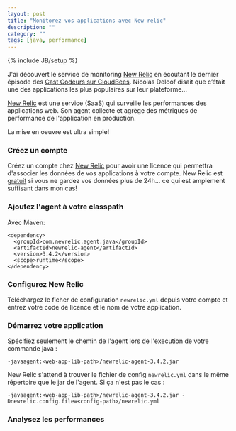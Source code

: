 ```yaml
---
layout: post
title: "Monitorez vos applications avec New relic"
description: ""
category: ""
tags: [java, performance]
---
```

{% include JB/setup %}

J'ai découvert le service de monitoring [New Relic](http://newrelic.com) en écoutant le dernier épisode des [Cast Codeurs sur CloudBees](http://lescastcodeurs.com/2014/02/20/lcc-96-interview-sur-cloudbees-et-le-paas-avec-nicolas-deloof). Nicolas Deloof disait que c’était une des applications les plus populaires sur leur plateforme...

[New Relic](http://newrelic.com) est une service (SaaS) qui surveille les performances des applications web.
Son agent collecte et agrège des métriques de performance de l'application en production.

La mise en oeuvre est ultra simple!

### Créez un compte

Créez un compte chez [New Relic](http://newrelic.com) pour avoir une licence qui permettra d'associer les données de vos applications à votre compte.
New Relic est [gratuit](http://newrelic.com/pricing) si vous ne gardez vos données plus de 24h... ce qui est amplement suffisant dans mon cas!


### Ajoutez l'agent à votre classpath

Avec Maven:

```
<dependency>
  <groupId>com.newrelic.agent.java</groupId>
  <artifactId>newrelic-agent</artifactId>
  <version>3.4.2</version>
  <scope>runtime</scope>
</dependency>
```

### Configurez New Relic

Téléchargez le ficher de configuration `newrelic.yml` depuis votre compte et entrez votre code de licence et le nom de votre application.


### Démarrez votre application

Spécifiez seulement le chemin de l'agent lors de l'execution de votre commande java :

```
-javaagent:<web-app-lib-path>/newrelic-agent-3.4.2.jar
```

New Relic s'attend à trouver le fichier de config `newrelic.yml` dans le même répertoire que le jar de l'agent. Si ça n'est pas le cas :

```
-javaagent:<web-app-lib-path>/newrelic-agent-3.4.2.jar -Dnewrelic.config.file=<config-path>/newrelic.yml 
```

### Analysez les performances




